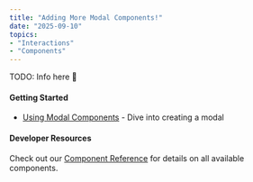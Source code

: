 ```yaml
---
title: "Adding More Modal Components!"
date: "2025-09-10"
topics:
- "Interactions"
- "Components"
---
```


TODO: Info here 👀

#### Getting Started

- [Using Modal Components](/docs/components/using-modal-components) - Dive into creating a modal

#### Developer Resources

Check out our [Component Reference](/docs/components/reference) for details on all available components.
